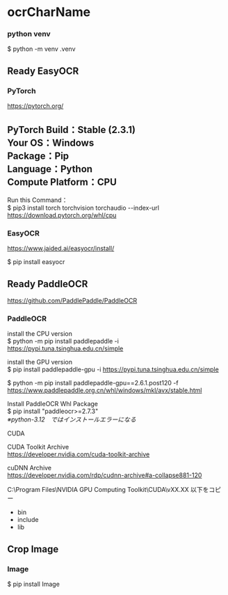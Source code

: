 # ocrCharName
### python venv
$ python -m venv .venv

## Ready EasyOCR

### PyTorch

https://pytorch.org/

PyTorch Build：Stable (2.3.1)  
Your OS：Windows  
Package：Pip  
Language：Python  
Compute Platform：CPU  
---
Run this Command：  
$ pip3 install torch torchvision torchaudio --index-url https://download.pytorch.org/whl/cpu

### EasyOCR

https://www.jaided.ai/easyocr/install/

$ pip install easyocr

## Ready PaddleOCR 
https://github.com/PaddlePaddle/PaddleOCR

### PaddleOCR
install the CPU version  
$ python -m pip install paddlepaddle -i https://pypi.tuna.tsinghua.edu.cn/simple

install the GPU version  
$ pip install paddlepaddle-gpu -i https://pypi.tuna.tsinghua.edu.cn/simple

$ python -m pip install paddlepaddle-gpu==2.6.1.post120 -f https://www.paddlepaddle.org.cn/whl/windows/mkl/avx/stable.html

Install PaddleOCR Whl Package  
$ pip install "paddleocr>=2.7.3"  
 _※python-3.12　ではインストールエラーになる_


CUDA

CUDA Toolkit Archive  
https://developer.nvidia.com/cuda-toolkit-archive

cuDNN Archive  
https://developer.nvidia.com/rdp/cudnn-archive#a-collapse881-120

C:\Program Files\NVIDIA GPU Computing Toolkit\CUDA\vXX.XX
以下をコピー
- bin
- include
- lib


## Crop Image
### Image

$ pip install Image
